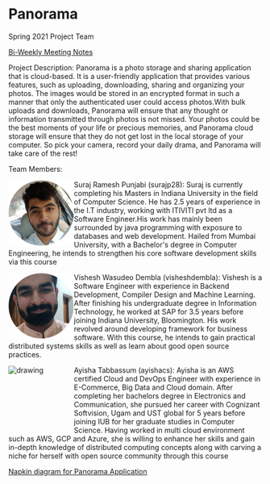 # Panorama
Spring 2021 Project Team

[Bi-Weekly Meeting Notes](res/meetings)

Project Description: Panorama is a photo storage and sharing application that is cloud-based. It is a user-friendly application that provides various features, such as uploading, downloading, sharing and organizing your photos. The images would be stored in an encrypted format in such a manner that only the authenticated user could access photos.With bulk uploads and downloads, Panorama will ensure that any thought or information transmitted through photos is not missed. Your photos could be the best moments of your life or precious memories, and Panorama cloud storage will ensure that they do not get lost in the local storage of your computer. So pick your camera, record your daily drama, and Panorama will take care of the rest!

Team Members:

<img src="res/imgs/suraj.jpg" alt="drawing" width="130" ALIGN ="left"/> Suraj Ramesh Punjabi (surajp28):
    Suraj is currently completing his Masters in Indiana University in the field of Computer Science. He has 2.5 years of experience in the I.T industry, working with ITIVITI pvt ltd as a Software Engineer.His work has mainly been surrounded by java programming with exposure to databases and web development. Hailed from Mumbai University, with a Bachelor's degree in Computer Engineering, he intends to strengthen his core software development skills via this course


 <img src="res/imgs/vishesh.jpg" alt="drawing" width="130" ALIGN ="left"/> Vishesh Wasudeo Dembla (visheshdembla):
    Vishesh is a Software Engineer with experience in Backend Development, Compiler Design and Machine Learning. After finishing his undergraduate degree in Information Technology, he worked at SAP for 3.5 years before joining Indiana University, Bloomington. His work revolved around developing framework for business software. With this course, he intends to gain practical distributed systems skills as well as learn about good open source practices.
 
 <img src="res/imgs/ayyisha.png" alt="drawing" width="130" height= "130" ALIGN ="left"/>

Ayisha Tabbassum (ayishacs):
    Ayisha is an AWS certified Cloud and DevOps Engineer with experience in E-Commerce, Big Data and Cloud domain. After completing her bachelors degree in Electronics and Communication, she pursued her career with Cognizant Softvision, Ugam and UST global for 5 years before joining IUB for her graduate studies in Computer Science. Having worked in multi cloud environment such as AWS, GCP and Azure, she is willing to enhance her skills and gain in-depth knowledge of distributed computing concepts along with carving a niche for herself with open source community through this course

[Napkin diagram for Panorama Application](images/panoramanapkindiagram.jpg)
